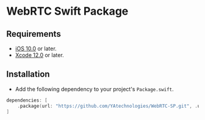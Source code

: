 # WebRTC Swift Package

 ## Requirements
 * [iOS 10.0](https://wikipedia.org/wiki/IOS_10) or later.
 * [Xcode 12.0](https://developer.apple.com/xcode) or later.

 ## Installation
 - Add the following dependency to your project's `Package.swift`.

 ```swift
 dependencies: [
     .package(url: "https://github.com/YAtechnologies/WebRTC-SP.git", .upToNextMajor(from: "89.0.843830"))
 ]
 ```
